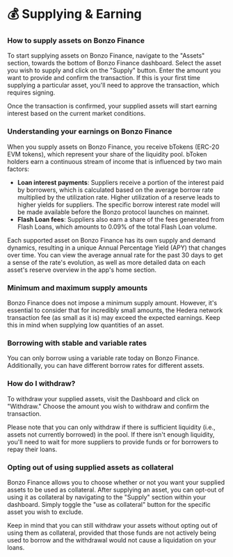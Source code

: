 # 💰 Supplying & Earning

### How to supply assets on Bonzo Finance <a href="#how-do-i-supply" id="how-do-i-supply"></a>

To start supplying assets on Bonzo Finance, navigate to the "Assets" section, towards the bottom of Bonzo Finance dashboard. Select the asset you wish to supply and click on the "Supply" button. Enter the amount you want to provide and confirm the transaction. If this is your first time supplying a particular asset, you'll need to approve the transaction, which requires signing.

Once the transaction is confirmed, your supplied assets will start earning interest based on the current market conditions.

### Understanding your earnings on Bonzo Finance <a href="#how-much-will-i-earn" id="how-much-will-i-earn"></a>

When you supply assets on Bonzo Finance, you receive bTokens (ERC-20 EVM tokens), which represent your share of the liquidity pool. bToken holders earn a continuous stream of income that is influenced by two main factors:

* **Loan interest payments**: Suppliers receive a portion of the interest paid by borrowers, which is calculated based on the average borrow rate multiplied by the utilization rate. Higher utilization of a reserve leads to higher yields for suppliers. The specific borrow interest rate model will be made available before the Bonzo protocol launches on mainnet.
* **Flash Loan fees**: Suppliers also earn a share of the fees generated from Flash Loans, which amounts to 0.09% of the total Flash Loan volume.

Each supported asset on Bonzo Finance has its own supply and demand dynamics, resulting in a unique Annual Percentage Yield (APY) that changes over time. You can view the average annual rate for the past 30 days to get a sense of the rate's evolution, as well as more detailed data on each asset's reserve overview in the app's home section.

### Minimum and maximum supply amounts <a href="#is-there-a-minimum-or-maximum-amount-to-supply" id="is-there-a-minimum-or-maximum-amount-to-supply"></a>

Bonzo Finance does not impose a minimum supply amount. However, it's essential to consider that for incredibly small amounts, the Hedera network transaction fee (as small as it is) may exceed the expected earnings. Keep this in mind when supplying low quantities of an asset.

### Borrowing with stable and variable rates <a href="#can-i-borrow-using-stable-and-variable-rate-at-the-same-time-for-one-asset" id="can-i-borrow-using-stable-and-variable-rate-at-the-same-time-for-one-asset"></a>

You can only borrow using a variable rate today on Bonzo Finance. Additionally, you can have different borrow rates for different assets.

### How do I withdraw? <a href="#how-do-i-withdraw" id="how-do-i-withdraw"></a>

To withdraw your supplied assets, visit the Dashboard and click on "Withdraw." Choose the amount you wish to withdraw and confirm the transaction.

Please note that you can only withdraw if there is sufficient liquidity (i.e., assets not currently borrowed) in the pool. If there isn't enough liquidity, you'll need to wait for more suppliers to provide funds or for borrowers to repay their loans.

### Opting out of using supplied assets as collateral <a href="#can-i-opt-out-my-asset-from-being-used-as-a-collateral" id="can-i-opt-out-my-asset-from-being-used-as-a-collateral"></a>

Bonzo Finance allows you to choose whether or not you want your supplied assets to be used as collateral. After supplying an asset, you can opt-out of using it as collateral by navigating to the "Supply" section within your dashboard. Simply toggle the "use as collateral" button for the specific asset you wish to exclude.

Keep in mind that you can still withdraw your assets without opting out of using them as collateral, provided that those funds are not actively being used to borrow and the withdrawal would not cause a liquidation on your loans.
